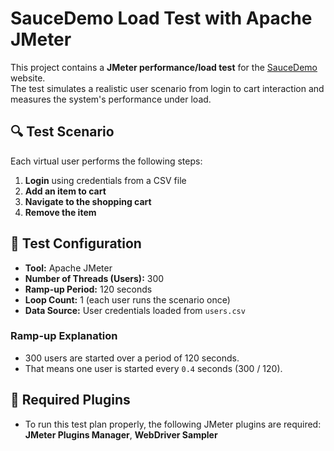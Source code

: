# SauceDemo Load Test with Apache JMeter

This project contains a **JMeter performance/load test** for the [SauceDemo](https://www.saucedemo.com) website.  
The test simulates a realistic user scenario from login to cart interaction and measures the system's performance under load.

## 🔍 Test Scenario

Each virtual user performs the following steps:

1. **Login** using credentials from a CSV file  
2. **Add an item to cart**
3. **Navigate to the shopping cart**
4. **Remove the item**

## 🧪 Test Configuration

- **Tool:** Apache JMeter  
- **Number of Threads (Users):** 300  
- **Ramp-up Period:** 120 seconds  
- **Loop Count:** 1 (each user runs the scenario once)
- **Data Source:** User credentials loaded from `users.csv`

### Ramp-up Explanation

- 300 users are started over a period of 120 seconds.
- That means one user is started every `0.4` seconds (300 / 120).

## 🔌 Required Plugins

- To run this test plan properly, the following JMeter plugins are required:
  **JMeter Plugins Manager**,
  **WebDriver Sampler**
